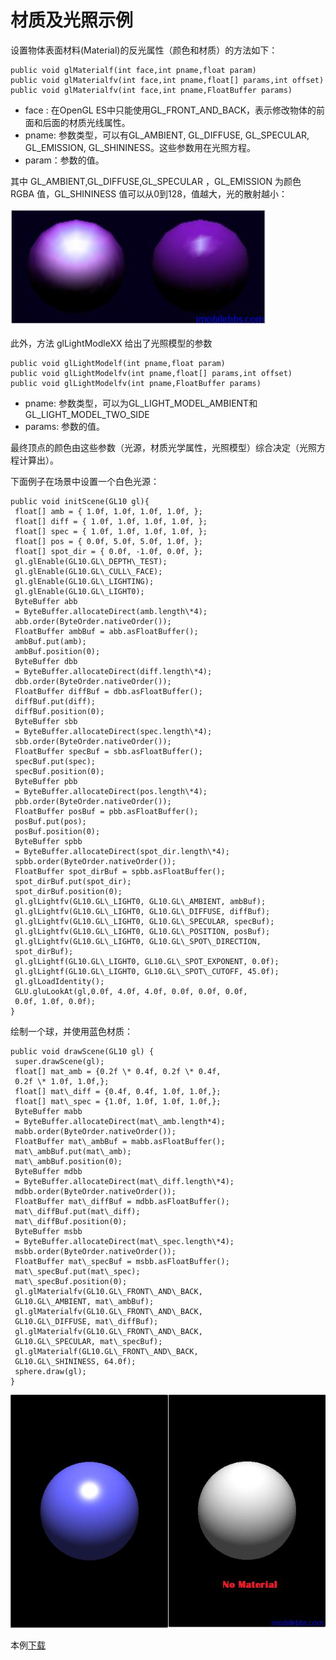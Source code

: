 # 材质及光照示例  
  
设置物体表面材料(Material)的反光属性（颜色和材质）的方法如下：
  
```
public void glMaterialf(int face,int pname,float param)
public void glMaterialfv(int face,int pname,float[] params,int offset)
public void glMaterialfv(int face,int pname,FloatBuffer params)
```  

* face : 在OpenGL ES中只能使用GL_FRONT_AND_BACK，表示修改物体的前面和后面的材质光线属性。
* pname: 参数类型，可以有GL_AMBIENT, GL_DIFFUSE, GL_SPECULAR, GL_EMISSION, GL_SHININESS。这些参数用在光照方程。
* param：参数的值。  

其中 GL\_AMBIENT,GL\_DIFFUSE,GL\_SPECULAR ，GL\_EMISSION 为颜色 RGBA 值，GL\_SHININESS 值可以从0到128，值越大，光的散射越小：  
  
![](images/103.png) 

此外，方法 glLightModleXX 给出了光照模型的参数
  
```
public void glLightModelf(int pname,float param)
public void glLightModelfv(int pname,float[] params,int offset)
public void glLightModelfv(int pname,FloatBuffer params)
```  

* pname: 参数类型，可以为GL_LIGHT_MODEL_AMBIENT和GL_LIGHT_MODEL_TWO_SIDE
* params: 参数的值。  

最终顶点的颜色由这些参数（光源，材质光学属性，光照模型）综合决定（光照方程计算出）。

下面例子在场景中设置一个白色光源：
  
```
public void initScene(GL10 gl){
 float[] amb = { 1.0f, 1.0f, 1.0f, 1.0f, };
 float[] diff = { 1.0f, 1.0f, 1.0f, 1.0f, };
 float[] spec = { 1.0f, 1.0f, 1.0f, 1.0f, };
 float[] pos = { 0.0f, 5.0f, 5.0f, 1.0f, };
 float[] spot_dir = { 0.0f, -1.0f, 0.0f, };
 gl.glEnable(GL10.GL\_DEPTH\_TEST);
 gl.glEnable(GL10.GL\_CULL\_FACE);
 gl.glEnable(GL10.GL\_LIGHTING);
 gl.glEnable(GL10.GL\_LIGHT0);
 ByteBuffer abb
 = ByteBuffer.allocateDirect(amb.length\*4);
 abb.order(ByteOrder.nativeOrder());
 FloatBuffer ambBuf = abb.asFloatBuffer();
 ambBuf.put(amb);
 ambBuf.position(0);
 ByteBuffer dbb
 = ByteBuffer.allocateDirect(diff.length\*4);
 dbb.order(ByteOrder.nativeOrder());
 FloatBuffer diffBuf = dbb.asFloatBuffer();
 diffBuf.put(diff);
 diffBuf.position(0);
 ByteBuffer sbb
 = ByteBuffer.allocateDirect(spec.length\*4);
 sbb.order(ByteOrder.nativeOrder());
 FloatBuffer specBuf = sbb.asFloatBuffer();
 specBuf.put(spec);
 specBuf.position(0);
 ByteBuffer pbb
 = ByteBuffer.allocateDirect(pos.length\*4);
 pbb.order(ByteOrder.nativeOrder());
 FloatBuffer posBuf = pbb.asFloatBuffer();
 posBuf.put(pos);
 posBuf.position(0);
 ByteBuffer spbb
 = ByteBuffer.allocateDirect(spot_dir.length\*4);
 spbb.order(ByteOrder.nativeOrder());
 FloatBuffer spot_dirBuf = spbb.asFloatBuffer();
 spot_dirBuf.put(spot_dir);
 spot_dirBuf.position(0);
 gl.glLightfv(GL10.GL\_LIGHT0, GL10.GL\_AMBIENT, ambBuf);
 gl.glLightfv(GL10.GL\_LIGHT0, GL10.GL\_DIFFUSE, diffBuf);
 gl.glLightfv(GL10.GL\_LIGHT0, GL10.GL\_SPECULAR, specBuf);
 gl.glLightfv(GL10.GL\_LIGHT0, GL10.GL\_POSITION, posBuf);
 gl.glLightfv(GL10.GL\_LIGHT0, GL10.GL\_SPOT\_DIRECTION,
 spot_dirBuf);
 gl.glLightf(GL10.GL\_LIGHT0, GL10.GL\_SPOT_EXPONENT, 0.0f);
 gl.glLightf(GL10.GL\_LIGHT0, GL10.GL\_SPOT\_CUTOFF, 45.0f);
 gl.glLoadIdentity();
 GLU.gluLookAt(gl,0.0f, 4.0f, 4.0f, 0.0f, 0.0f, 0.0f,
 0.0f, 1.0f, 0.0f);
}  
```  

绘制一个球，并使用蓝色材质：
  
```
public void drawScene(GL10 gl) {
 super.drawScene(gl);
 float[] mat_amb = {0.2f \* 0.4f, 0.2f \* 0.4f,
 0.2f \* 1.0f, 1.0f,};
 float[] mat\_diff = {0.4f, 0.4f, 1.0f, 1.0f,};
 float[] mat\_spec = {1.0f, 1.0f, 1.0f, 1.0f,};
 ByteBuffer mabb
 = ByteBuffer.allocateDirect(mat\_amb.length*4);
 mabb.order(ByteOrder.nativeOrder());
 FloatBuffer mat\_ambBuf = mabb.asFloatBuffer();
 mat\_ambBuf.put(mat\_amb);
 mat\_ambBuf.position(0);
 ByteBuffer mdbb
 = ByteBuffer.allocateDirect(mat\_diff.length\*4);
 mdbb.order(ByteOrder.nativeOrder());
 FloatBuffer mat\_diffBuf = mdbb.asFloatBuffer();
 mat\_diffBuf.put(mat\_diff);
 mat\_diffBuf.position(0);
 ByteBuffer msbb
 = ByteBuffer.allocateDirect(mat\_spec.length\*4);
 msbb.order(ByteOrder.nativeOrder());
 FloatBuffer mat\_specBuf = msbb.asFloatBuffer();
 mat\_specBuf.put(mat\_spec);
 mat\_specBuf.position(0);
 gl.glMaterialfv(GL10.GL\_FRONT\_AND\_BACK,
 GL10.GL\_AMBIENT, mat\_ambBuf);
 gl.glMaterialfv(GL10.GL\_FRONT\_AND\_BACK,
 GL10.GL\_DIFFUSE, mat\_diffBuf);
 gl.glMaterialfv(GL10.GL\_FRONT\_AND\_BACK,
 GL10.GL\_SPECULAR, mat\_specBuf);
 gl.glMaterialf(GL10.GL\_FRONT\_AND\_BACK,
 GL10.GL\_SHININESS, 64.0f);
 sphere.draw(gl);
}  
```  
![](images/104.png) 

本例[下载](http://www.imobilebbs.com/download/android/opengles/lighting.zip)